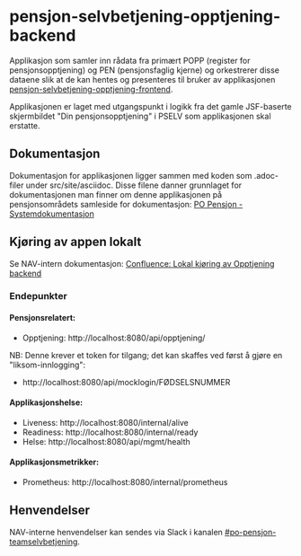 # pensjon-selvbetjening-opptjening-backend
Applikasjon som samler inn rådata fra primært POPP 
(register for pensjonsopptjening) og PEN (pensjonsfaglig kjerne) og orkestrerer disse dataene slik at de kan hentes
 og presenteres til bruker av applikasjonen [pensjon-selvbetjening-opptjening-frontend](https://github.com/navikt/pensjon-selvbetjening-opptjening-frontend).

Applikasjonen er laget med utgangspunkt i logikk fra det gamle JSF-baserte skjermbildet "Din pensjonsopptjening" i PSELV som applikasjonen skal erstatte.

## Dokumentasjon

Dokumentasjon for applikasjonen ligger sammen med koden som .adoc-filer under src/site/asciidoc.
Disse filene danner grunnlaget for dokumentasjonen man finner om denne applikasjonen
på pensjonsområdets samleside for dokumentasjon: [PO Pensjon - Systemdokumentasjon](https://pensjon-dokumentasjon.dev.intern.nav.no/pensjon-selvbetjening-opptjening-backend/index.html)

## Kjøring av appen lokalt

Se NAV-intern dokumentasjon: [Confluence: Lokal kjøring av Opptjening backend](https://confluence.adeo.no/pages/viewpage.action?pageId=500958747)

### Endepunkter

#### Pensjonsrelatert:
* Opptjening: http://localhost:8080/api/opptjening/

NB: Denne krever et token for tilgang; det kan skaffes ved først å gjøre en "liksom-innlogging":
* http://localhost:8080/api/mocklogin/FØDSELSNUMMER

#### Applikasjonshelse:
* Liveness: http://localhost:8080/internal/alive
* Readiness: http://localhost:8080/internal/ready
* Helse: http://localhost:8080/api/mgmt/health

#### Applikasjonsmetrikker:
* Prometheus: http://localhost:8080/internal/prometheus

## Henvendelser

NAV-interne henvendelser kan sendes via Slack i kanalen [#po-pensjon-teamselvbetjening](https://nav-it.slack.com/archives/C014M7U1GBY).
